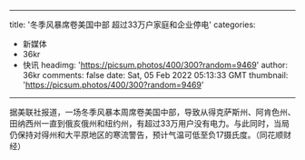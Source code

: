 
---
title: '冬季风暴席卷美国中部 超过33万户家庭和企业停电'
categories: 
 - 新媒体
 - 36kr
 - 快讯
headimg: 'https://picsum.photos/400/300?random=9469'
author: 36kr
comments: false
date: Sat, 05 Feb 2022 05:13:33 GMT
thumbnail: 'https://picsum.photos/400/300?random=9469'
---

<div>   
据美联社报道，一场冬季风暴本周席卷美国中部，导致从得克萨斯州、阿肯色州、田纳西州一直到俄亥俄州和纽约州，有超过33万用户没有电力。与此同时，当局仍保持对得州和大平原地区的寒流警告，预计气温可低至负17摄氏度。（同花顺财经）  
</div>
            